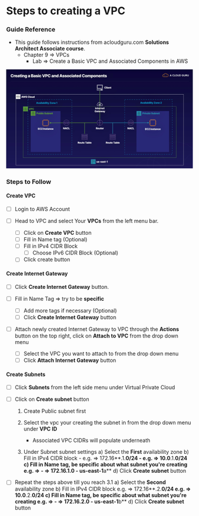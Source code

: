 # Steps to creating a VPC

### Guide Reference

- This guide follows instructions from acloudguru.com **Solutions Architect Associate course**.
    - Chapter 9 => VPCs
        - Lab => Create a Basic VPC and Associated Components in AWS

![Diagram of VPC](assets/basic-vpc-img.png)

### Steps to Follow

#### Create VPC

- [ ] Login to AWS Account

- [ ] Head to VPC and select Your **VPCs** from the left menu bar.
    - [ ] Click on **Create VPC** button
    - [ ] Fill in Name tag (Optional)
    - [ ] Fill in IPv4 CIDR Block
        - [ ] Choose IPv6 CIDR Block (Optional)
    - [ ] Click create button

#### Create Internet Gateway

- [ ] Click **Create Internet Gateway** button.

- [ ] Fill in Name Tag => try to be **specific**
    - [ ] Add more tags if necessary (Optional)
    - [ ] Click **Create Internet Gateway** button

- [ ] Attach newly created Internet Gateway to VPC through the
      **Actions** button on the top right, click on **Attach to VPC**
      from the drop down menu
    - [ ] Select the VPC you want to attach to from the drop down menu
    - [ ] Click **Attach Internet Gateway** button

#### Create Subnets

- [ ] Click **Subnets** from the left side menu under Virtual Private Cloud

- [ ] Click on **Create subnet** button
    1) Create Public subnet first
    2) Select the vpc your creating the subnet in from the drop down menu
       under **VPC ID**
       - Associated VPC CIDRs will populate underneath

    3) Under Subnet subnet settings
        a) Select the **First** availability zone
        b) Fill in IPv4 CIDR block
             - e.g. => 172.16**.1.**0/24
             - e.g. => 10.0**.1.**0/24
        c) Fill in Name tag, be specific about what subnet you're creating
              e.g. => <IPv4 CIDR block> - <AZ name> => 172.16.1.0 - us-east-1**a**
        d) Click **Create subnet** button

- [ ] Repeat the steps above till you reach 3.1
    a) Select the **Second** availability zone
    b) Fill in IPv4 CIDR block
        e.g. => 172.16**.2.**0/24
        e.g. => 10.0**.2.**0/24
    c) Fill in Name tag, be specific about what subnet you're creating
        e.g. => <IPv4 CIDR block> - <AZ name> => 172.16.2.0 - us-east-1**b**
    d) Click **Create subnet** button



